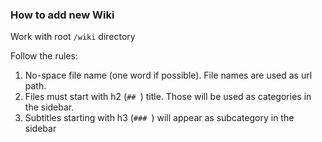 ### How to add new Wiki
Work with root `/wiki` directory

Follow the rules:
1. No-space file name (one word if possible). File names are used as url path.
2. Files must start with h2 (`## `) title. Those will be used as categories in the sidebar.
3. Subtitles starting with h3 (`### `) will appear as subcategory in the sidebar

